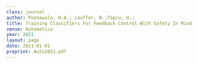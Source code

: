 ```yaml
---
class: journal
author: Poonawala, H.A.; Lauffer, N.;Topcu, U.;
title: Training Classifiers For Feedback Control With Safety In Mind
venue: Automatica
year: 2021
layout: page
date: 2021-01-01
preprint: Auto2021.pdf
---
```

